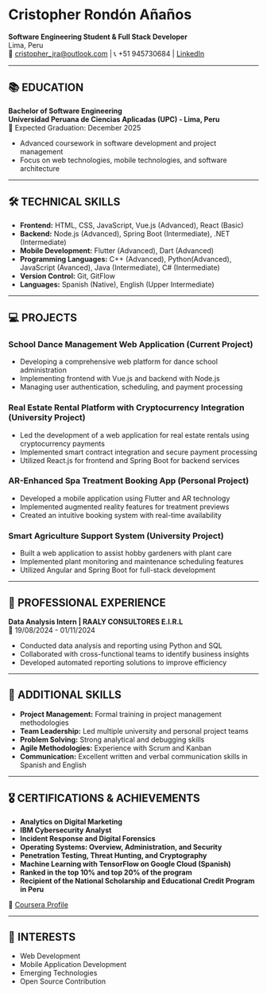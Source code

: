 # Cristopher Rondón Añaños  
**Software Engineering Student & Full Stack Developer**  
Lima, Peru  
📧 cristopher_jra@outlook.com | 📞 +51 945730684 | [LinkedIn](https://www.linkedin.com/in/cristopher-rondon-a%C3%B1a%C3%B1os-a20110276/)  

---

## 📚 EDUCATION  
**Bachelor of Software Engineering**  
**Universidad Peruana de Ciencias Aplicadas (UPC) - Lima, Peru**  
📅 Expected Graduation: December 2025  

- Advanced coursework in software development and project management  
- Focus on web technologies, mobile technologies, and software architecture  

---

## 🛠 TECHNICAL SKILLS  
- **Frontend:** HTML, CSS, JavaScript, Vue.js (Advanced), React (Basic)  
- **Backend:** Node.js (Advanced), Spring Boot (Intermediate), .NET (Intermediate)  
- **Mobile Development:** Flutter (Advanced), Dart (Advanced)  
- **Programming Languages:** C++ (Advanced), Python(Advanced), JavaScript (Avanced), Java (Intermediate), C# (Intermediate)  
- **Version Control:** Git, GitFlow  
- **Languages:** Spanish (Native), English (Upper Intermediate)  

---

## 💻 PROJECTS  
### School Dance Management Web Application (Current Project)  
- Developing a comprehensive web platform for dance school administration  
- Implementing frontend with Vue.js and backend with Node.js  
- Managing user authentication, scheduling, and payment processing  

### Real Estate Rental Platform with Cryptocurrency Integration (University Project)  
- Led the development of a web application for real estate rentals using cryptocurrency payments  
- Implemented smart contract integration and secure payment processing  
- Utilized React.js for frontend and Spring Boot for backend services  

### AR-Enhanced Spa Treatment Booking App (Personal Project)  
- Developed a mobile application using Flutter and AR technology  
- Implemented augmented reality features for treatment previews  
- Created an intuitive booking system with real-time availability  

### Smart Agriculture Support System (University Project)  
- Built a web application to assist hobby gardeners with plant care  
- Implemented plant monitoring and maintenance scheduling features  
- Utilized Angular and Spring Boot for full-stack development  

---

## 💼 PROFESSIONAL EXPERIENCE  
**Data Analysis Intern | RAALY CONSULTORES E.I.R.L**  
📅 19/08/2024 - 01/11/2024  

- Conducted data analysis and reporting using Python and SQL  
- Collaborated with cross-functional teams to identify business insights  
- Developed automated reporting solutions to improve efficiency  

---

## 🔧 ADDITIONAL SKILLS  
- **Project Management:** Formal training in project management methodologies  
- **Team Leadership:** Led multiple university and personal project teams  
- **Problem Solving:** Strong analytical and debugging skills  
- **Agile Methodologies:** Experience with Scrum and Kanban  
- **Communication:** Excellent written and verbal communication skills in Spanish and English  

---

## 🎖 CERTIFICATIONS & ACHIEVEMENTS  
- **Analytics on Digital Marketing**  
- **IBM Cybersecurity Analyst**  
- **Incident Response and Digital Forensics**  
- **Operating Systems: Overview, Administration, and Security**  
- **Penetration Testing, Threat Hunting, and Cryptography**  
- **Machine Learning with TensorFlow on Google Cloud (Spanish)**  
- **Ranked in the top 10% and top 20% of the program**  
- **Recipient of the National Scholarship and Educational Credit Program in Peru**  

📜 [Coursera Profile](https://www.coursera.org/user/732fd91854ddb31b9051855cbdec6c12)  

---

## 🎯 INTERESTS  
- Web Development  
- Mobile Application Development  
- Emerging Technologies  
- Open Source Contribution  
